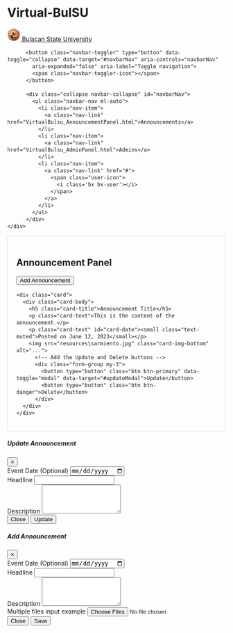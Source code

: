 # Virtual-BulSU
<!DOCTYPE html>
<html lang="en">
<head>
  <meta charset="UTF-8">
  <meta name="viewport" content="width=device-width, initial-scale=1.0">
  <title>Announcement Panel</title>

  <link rel="stylesheet" href="includes\VirtualBulsu_Navbar.css">
  <style>
    .announcement-panel {
      border: 1px solid #ddd;
      padding: 20px;
      border-radius: 5px;
    }
  </style>
</head>
<body>
  <nav class="navbar navbar-expand-lg navbar-custom">
    <div class="container-fluid">
          <a class="navbar-brand custom-brand" href="#">
            <img src="resources\BSU_Logo.png" alt="Logo" width="30" height="30" class="d-inline-block align-text-top">
            Bulacan State University
          </a>
          
          <button class="navbar-toggler" type="button" data-toggle="collapse" data-target="#navbarNav" aria-controls="navbarNav"
            aria-expanded="false" aria-label="Toggle navigation">
            <span class="navbar-toggler-icon"></span>
          </button>
          
          <div class="collapse navbar-collapse" id="navbarNav">
            <ul class="navbar-nav ml-auto">
              <li class="nav-item">
                <a class="nav-link" href="VirtualBulsu_AnnouncementPanel.html">Announcements</a>
              </li>
              <li class="nav-item">
                <a class="nav-link" href="VirtualBulsu_AdminPanel.html">Admins</a>
              </li>
              <li class="nav-item">
                <a class="nav-link" href="#">
                  <span class="user-icon">
                    <i class='bx bx-user'></i>
                  </span>
                </a>
              </li>
            </ul>
          </div>
    </div>

  </nav>

<div class="container mt-5">
  <div class="announcement-panel">
    <div class="d-flex justify-content-between align-items-center mb-3">
      <h2>Announcement Panel</h2>
      <button class="btn btn-primary" data-toggle="modal" data-target="#announcementModal">Add Announcement</button>
    </div>

    <div class="card">
      <div class="card-body">
        <h5 class="card-title">Announcement Title</h5>
        <p class="card-text">This is the content of the announcement.</p>
        <p class="card-text" id="card-date"><small class="text-muted">Posted on June 12, 2023</small></p>
        <img src="resources\sarmiento.jpg" class="card-img-bottom" alt="...">
          <!-- Add the Update and Delete buttons -->
          <div class="form-group my-3">
            <button type="button" class="btn btn-primary" data-toggle="modal" data-target="#updateModal">Update</button>
            <button type="button" class="btn btn-danger">Delete</button>
          </div>
      </div>
    </div>
    
  </div>
</div>

<!-- Add the Update Modal -->
<div class="modal fade" id="updateModal" tabindex="-1" role="dialog" aria-labelledby="updateModalLabel"
  aria-hidden="true">
  <div class="modal-dialog" role="document">
    <div class="modal-content">
      <div class="modal-header">
        <h5 class="modal-title" id="updateModalLabel">Update Announcement</h5>
        <button type="button" class="close" data-dismiss="modal" aria-label="Close">
          <span aria-hidden="true">&times;</span>
        </button>
      </div>
      <div class="modal-body">
        <form>
          <div class="form-group">
            <label for="eventDate">Event Date (Optional)</label>
            <input type="date" class="form-control" id="updateEventDate">
          </div>
          <div class="form-group">
            <label for="updateHeadline">Headline</label>
            <input type="text" class="form-control" id="updateHeadline" required>
          </div>
          <div class="form-group">
            <label for="updateDescription">Description</label>
            <textarea class="form-control" id="updateDescription" rows="4"></textarea>
          </div>
        </form>
      </div>
      <div class="modal-footer">
        <button type="button" class="btn btn-secondary" data-dismiss="modal">Close</button>
        <button type="button" class="btn btn-primary" id="updateAnnouncementBtn">Update</button>
      </div>
    </div>
  </div>
</div>

<!-- Announcement Modal -->
<div class="modal fade" id="announcementModal" tabindex="-1" role="dialog" aria-labelledby="announcementModalLabel"
  aria-hidden="true">
  <div class="modal-dialog" role="document">
    <div class="modal-content">
      <div class="modal-header">
        <h5 class="modal-title" id="announcementModalLabel">Add Announcement</h5>
        <button type="button" class="close" data-dismiss="modal" aria-label="Close">
          <span aria-hidden="true">&times;</span>
        </button>
      </div>
      <div class="modal-body">
        <form>
          <div class="form-group">
            <label for="eventDate">Event Date (Optional)</label>
            <input type="date" class="form-control" id="eventDate">
          </div>
          <div class="form-group">
            <label for="headline">Headline</label>
            <input type="text" class="form-control" id="headline" required>
          </div>
          <div class="form-group">
            <label for="description">Description</label>
            <textarea class="form-control" id="description" rows="4"></textarea>
          </div>
          <div class="form-group">
            <label for="formFileMultiple" class="form-label">Multiple files input example</label>
            <input class="form-control" type="file" id="formFileMultiple" multiple>
          </div>
        </form>
      </div>
      <div class="modal-footer">
        <button type="button" class="btn btn-secondary" data-dismiss="modal">Close</button>
        <button type="button" class="btn btn-primary">Save</button>
      </div>
    </div>
  </div>
</div>
<!-- Include the necessary Bootstrap JavaScript libraries -->
<script src="https://cdn.jsdelivr.net/npm/@popperjs/core@2.11.8/dist/umd/popper.min.js"
  integrity="sha384-I7E8VVD/ismYTF4hNIPjVp/Zjvgyol6VFvRkX/vR+Vc4jQkC+hVqc2pM8ODewa9r" crossorigin="anonymous"></script>
<script src="https://cdn.jsdelivr.net/npm/bootstrap@5.3.1/dist/js/bootstrap.min.js"
  integrity="sha384-Rx+T1VzGupg4BHQYs2gCW9It+akI2MM/mndMCy36UVfodzcJcF0GGLxZIzObiEfa" crossorigin="anonymous"></script>
<script src="https://unpkg.com/boxicons@2.1.4/dist/boxicons.js"></script>
<script>
  $(document).ready(function () {
    // Update button click event handler
    $('#updateAnnouncementBtn').click(function () {
      // Get the updated headline and description from the modal fields
      const updatedHeadline = $('#updateHeadline').val();
      const updatedDescription = $('#updateDescription').val();
      const updatedEventDate = $('#updateEventDate').val();

      // Update the announcement card content
      $('.card-title').text(updatedHeadline);
      $('.card-text').text(updatedDescription);
      $('#card-date').text(updatedEventDate);

      // Close the modal
      $('#updateModal').modal('hide');
    });
  });
</script>
</body>
</html>